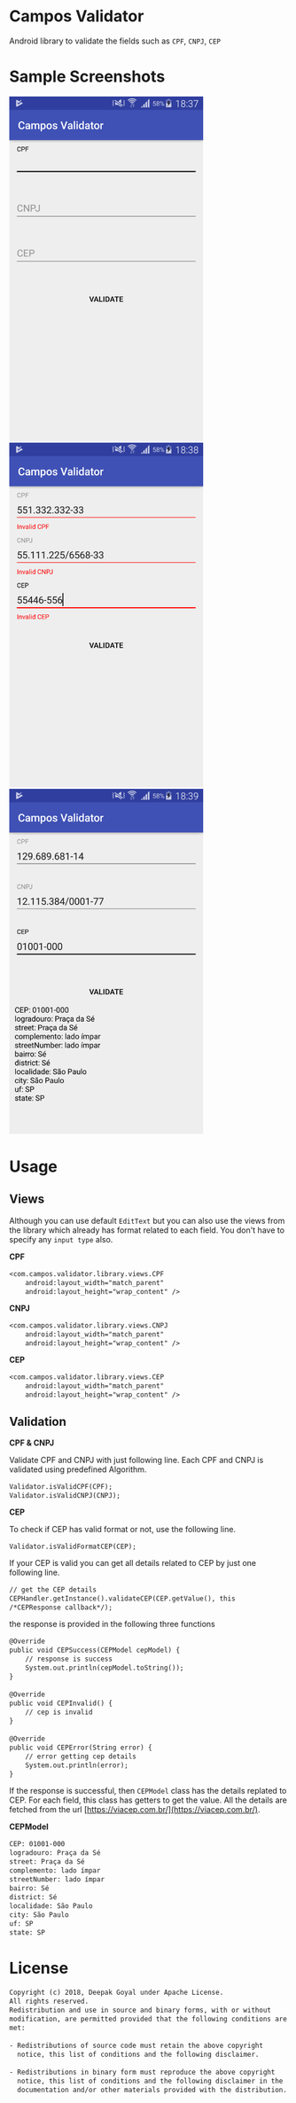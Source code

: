 # Campos Validator
Android library to validate the fields such as `CPF`, `CNPJ`, `CEP`

# Sample Screenshots
<img src="Screenshots/device-2018-05-15-183752.png" alt="Screenshot" width="350" />
<img src="Screenshots/device-2018-05-15-183845.png" alt="Screenshot" width="350" />
<img src="Screenshots/device-2018-05-15-183959.png" alt="Screenshot" width="350" />

# Usage

## Views
Although you can use default `EditText` but you can also use the views from the library which already has format related to each field. You don't have to specify any `input type` also.

**CPF**
```
<com.campos.validator.library.views.CPF
    android:layout_width="match_parent"
    android:layout_height="wrap_content" />
```
**CNPJ**
```
<com.campos.validator.library.views.CNPJ
    android:layout_width="match_parent"
    android:layout_height="wrap_content" />
```
**CEP**
```
<com.campos.validator.library.views.CEP
    android:layout_width="match_parent"
    android:layout_height="wrap_content" />
```

## Validation
**CPF & CNPJ**

Validate CPF and CNPJ with just following line. Each CPF and CNPJ is validated using predefined Algorithm. 
```
Validator.isValidCPF(CPF);
Validator.isValidCNPJ(CNPJ);
```
**CEP**

To check if CEP has valid format or not, use the following line.
```
Validator.isValidFormatCEP(CEP);
```
If your CEP is valid you can get all details related to CEP by just one following line.
```
// get the CEP details
CEPHandler.getInstance().validateCEP(CEP.getValue(), this /*CEPResponse callback*/);
``` 
the response is provided in the following three functions
```
@Override
public void CEPSuccess(CEPModel cepModel) {
	// response is success
    System.out.println(cepModel.toString());
}

@Override
public void CEPInvalid() {
    // cep is invalid
}

@Override
public void CEPError(String error) {
	// error getting cep details
    System.out.println(error);
}
```
If the response is successful, then `CEPModel` class has the details replated to CEP. For each field, this class has getters to get the value. All the details are fetched from the url [https://viacep.com.br/](https://viacep.com.br/).

**CEPModel**
```
CEP: 01001-000
logradouro: Praça da Sé
street: Praça da Sé
complemento: lado ímpar
streetNumber: lado ímpar
bairro: Sé
district: Sé
localidade: São Paulo
city: São Paulo
uf: SP
state: SP
```


# License

    Copyright (c) 2018, Deepak Goyal under Apache License. 
    All rights reserved.
    Redistribution and use in source and binary forms, with or without
    modification, are permitted provided that the following conditions are met:
    
    - Redistributions of source code must retain the above copyright
      notice, this list of conditions and the following disclaimer.
    
    - Redistributions in binary form must reproduce the above copyright
      notice, this list of conditions and the following disclaimer in the
      documentation and/or other materials provided with the distribution.